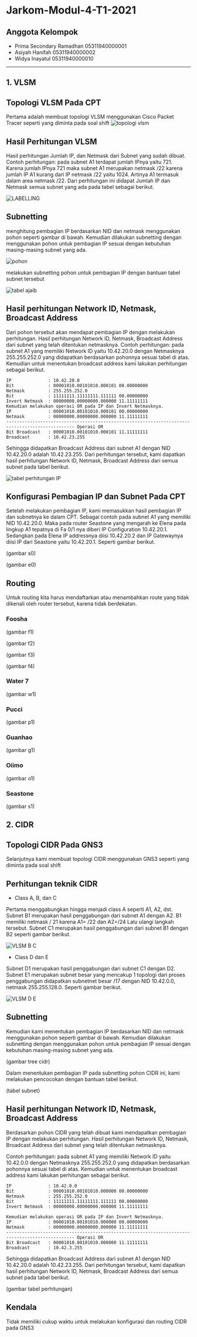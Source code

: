 # Jarkom-Modul-4-T1-2021

## Anggota Kelompok

- Prima Secondary Ramadhan  05311940000001
- Asiyah Hanifah            05311940000002
- Widya Inayatul            05311940000010
---

## 1. VLSM 

## Topologi VLSM Pada CPT
Pertama adalah membuat topologi VLSM menggunakan Cisco Packet Tracer seperti yang diminta pada soal shift
![topologi vlsm](https://user-images.githubusercontent.com/73151978/143517757-4fce7c41-3957-4859-9b3c-33e66f657af6.png)

## Hasil Perhitungan VLSM

Hasil perhitungan Jumlah IP, dan Netmask dari Subnet yang sudah dibuat.
Contoh perhitungan: pada subnet A1 terdapat jumlah IPnya yaitu 721. Karena jumlah IPnya 721 maka subnet A1 merupakan netmask /22 karena jumlah IP A1 kurang dari IP netmask /22 yaitu 1024. Artinya A1 termasuk dalam area netmask /22. Dari perhitungan ini didapat Jumlah IP dan Netmask semua subnet yang ada pada tabel sebagai berikut.

![LABELLING](https://user-images.githubusercontent.com/73151978/143518172-9a96aa33-95ca-4f99-b739-5fa30f201215.png)

## Subnetting
menghitung pembagian IP berdasarkan NID dan netmask menggunakan pohon seperti gambar di bawah. Kemudian dilakukan subnetting dengan menggunakan pohon untuk pembagian IP sesuai dengan kebutuhan masing-masing subnet yang ada.

![pohon](https://user-images.githubusercontent.com/73151978/143518484-98c20bbb-6bef-4fec-b58e-eb89aba094af.jpg) 

melakukan subnetting pohon untuk pembagian IP dengan bantuan tabel subnet tersebut

![tabel ajaib](https://user-images.githubusercontent.com/73151978/143518674-39973491-0bd6-4fe3-906e-d4599193ad7a.png)

## Hasil perhitungan Network ID, Netmask, Broadcast Address
Dari pohon tersebut akan mendapat pembagian IP dengan melakukan perhitungan.
Hasil perhitungan Network ID, Netmask, Broadcast Address dari subnet yang telah ditentukan netmasknya.
Contoh perhitungan: pada subnet A1 yang memiliki Network ID yaitu 10.42.20.0 dengan Netmasknya 255.255.252.0 yang didapatkan berdasarkan pohonnya sesuai tabel di atas. Kemudian untuk menentukan broadcast address kami lakukan perhitungan sebagai berikut.
```
IP			    : 10.42.20.0
Bit			    : 00001010.00101010.000101 00.00000000
Netmask		    : 255.255.252.0
Bit			    : 11111111.11111111.111111 00.00000000
Invert Netmask	: 00000000.00000000.000000 11.11111111
Kemudian melakukan operasi OR pada IP dan Invert Netmasknya.
IP			    : 00001010.00101010.000101 00.00000000
Netmask		    : 00000000.00000000.000000 11.11111111
------------------------------------------------------------------------------------------------ Operasi OR
Bit Broadcast	: 00001010.00101010.000101 11.11111111
Broadcast		: 10.42.23.255
```

Sehingga didapatkan Broadcast Address dari subnet A1 dengan NID 10.42.20.0 adalah 10.42.23.255. Dari perhitungan tersebut, kami dapatkan hasil perhitungan Network ID, Netmask, Broadcast Address dari semua subnet pada tabel berikut.

![tabel perhitungan IP](https://user-images.githubusercontent.com/73151978/143518929-1bf891a3-3618-4e0a-a1e0-b650fe2816b4.png)

## Konfigurasi Pembagian IP dan Subnet Pada CPT
Setelah melakukan pembagian IP, kami memasukkan hasil pembagian IP dan subnetnya ke dalam CPT. Sebagai contoh pada subnet A1 yang memiliki NID 10.42.20.0. Maka pada router Seastone yang mengarah ke Elena pada lingkup A1 tepatnya di Fa 0/1 nya diberi IP Configuration 10.42.20.1. Sedangkan pada Elena IP addressnya diisi 10.42.20.2 dan IP Gatewaynya diisi IP dari Seastone yaitu 10.42.20.1. Seperti gambar berikut.

(gambar s0)

(gambar e0)

## Routing
Untuk routing kita harus mendaftarkan atau menambahkan route yang tidak dikenali oleh router tersebut, karena tidak berdekatan.
### Foosha
(gambar f1)

(gambar f2)

(gambar f3)

(gambar f4)

### Water 7
(gambar w1)

### Pucci
(gambar p1)

### Guanhao
(gambar g1)

### Oiimo
(gambar o1)

### Seastone
(gambar s1)

## 2. CIDR

## Topologi CIDR Pada GNS3
Selanjutnya kami membuat topologi CIDR menggunakan GNS3 seperti yang diminta pada soal shift


## Perhitungan teknik CIDR 

- Class A, B, dan C

Pertama menggabungkan hingga menjadi class A seperti A1, A2, dst.  Subnet B1 merupakan hasil penggabungan dari subnet A1 dengan A2. B1 memiliki netmask / 21 karena A1= /22 dan A2=/24 Lalu ulangi langkah tersebut. Subnet C1 merupakan hasil penggabungan dari subnet B1 dengan B2 seperti gambar berikut.

![VLSM B C](https://user-images.githubusercontent.com/73151978/143519254-15e3d097-5ad4-4a78-821f-ea29022c22c2.png)

- Class D dan E

Subnet D1 merupakan hasil penggabungan dari subnet C1 dengan D2. Subnet E1 merupakan subnet besar yang mencakup 1 topologi dari proses penggabungan didapatkan subnetnet besar /17 dengan NID 10.42.0.0, netmask 255.255.128.0. Seperti gambar berikut.

![VLSM D   E](https://user-images.githubusercontent.com/73151978/143519258-f927abe7-3c18-4cc2-9687-ed2969d6053d.png)

## Subnetting
Kemudian kami menentukan pembagian IP berdasarkan NID dan netmask menggunakan pohon seperti gambar di bawah. Kemudian dilakukan subnetting dengan menggunakan pohon untuk pembagian IP sesuai dengan kebutuhan masing-masing subnet yang ada.

(gambar tree cidr)

Dalam menentukan pembagian IP pada subnetting pohon CIDR ini, kami melakukan pencocokan dengan bantuan tabel berikut.

(tabel subnet)

## Hasil perhitungan Network ID, Netmask, Broadcast Address
Berdasarkan pohon CIDR yang telah dibuat kami mendapatkan pembagian IP dengan melakukan perhitungan. Hasil perhitungan Network ID, Netmask, Broadcast Address dari subnet yang telah ditentukan netmasknya.

Contoh perhitungan: pada subnet A1 yang memiliki Network ID yaitu 10.42.0.0 dengan Netmasknya 255.255.252.0 yang didapatkan berdasarkan pohonnya sesuai tabel di atas. Kemudian untuk menentukan broadcast address kami lakukan perhitungan sebagai berikut.

```
IP			    : 10.42.0.0
Bit			    : 00001010.00101010.000000 00.00000000
Netmask		    : 255.255.252.0
Bit			    : 11111111.11111111.111111 00.00000000
Invert Netmask	: 00000000.00000000.000000 11.11111111

Kemudian melakukan operasi OR pada IP dan Invert Netmasknya.
IP			    : 00001010.00101010.000000 00.00000000
Netmask		    : 00000000.00000000.000000 11.11111111
------------------------------------------------------------------------------------------------ Operasi OR
Bit Broadcast	: 00001010.00101010.000000 11.11111111
Broadcast		: 10.42.3.255
```

Sehingga didapatkan Broadcast Address dari subnet A1 dengan NID 10.42.20.0 adalah 10.42.23.255. Dari perhitungan tersebut, kami dapatkan hasil perhitungan Network ID, Netmask, Broadcast Address dari semua subnet pada tabel berikut.

(gambar tabel perhitungan)

## Kendala
Tidak memiliki cukup waktu untuk melakukan konfigurasi dan routing CIDR pada GNS3











